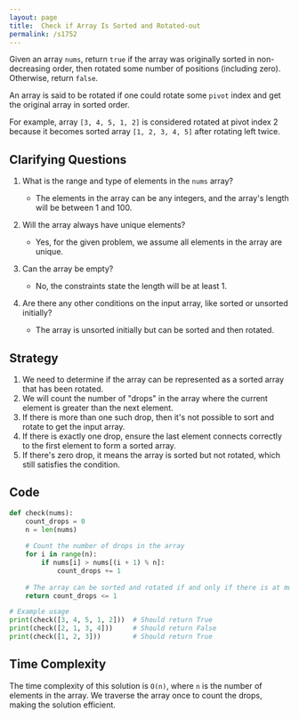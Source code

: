 ```yaml
---
layout: page
title:  Check if Array Is Sorted and Rotated-out
permalink: /s1752
---
```


Given an array `nums`, return `true` if the array was originally sorted in non-decreasing order, then rotated some number of positions (including zero). Otherwise, return `false`.

An array is said to be rotated if one could rotate some `pivot` index and get the original array in sorted order.

For example, array `[3, 4, 5, 1, 2]` is considered rotated at pivot index 2 because it becomes sorted array `[1, 2, 3, 4, 5]` after rotating left twice.

## Clarifying Questions

1. What is the range and type of elements in the `nums` array?
   - The elements in the array can be any integers, and the array's length will be between 1 and 100.
  
2. Will the array always have unique elements?
   - Yes, for the given problem, we assume all elements in the array are unique.
  
3. Can the array be empty?
   - No, the constraints state the length will be at least 1.

4. Are there any other conditions on the input array, like sorted or unsorted initially?
   - The array is unsorted initially but can be sorted and then rotated.

## Strategy

1. We need to determine if the array can be represented as a sorted array that has been rotated.
2. We will count the number of "drops" in the array where the current element is greater than the next element.
3. If there is more than one such drop, then it's not possible to sort and rotate to get the input array.
4. If there is exactly one drop, ensure the last element connects correctly to the first element to form a sorted array.
5. If there's zero drop, it means the array is sorted but not rotated, which still satisfies the condition.

## Code

```python
def check(nums):
    count_drops = 0
    n = len(nums)
    
    # Count the number of drops in the array
    for i in range(n):
        if nums[i] > nums[(i + 1) % n]:
            count_drops += 1
    
    # The array can be sorted and rotated if and only if there is at most one drop
    return count_drops <= 1

# Example usage
print(check([3, 4, 5, 1, 2]))  # Should return True
print(check([2, 1, 3, 4]))     # Should return False
print(check([1, 2, 3]))        # Should return True
```

## Time Complexity

The time complexity of this solution is `O(n)`, where `n` is the number of elements in the array. We traverse the array once to count the drops, making the solution efficient.